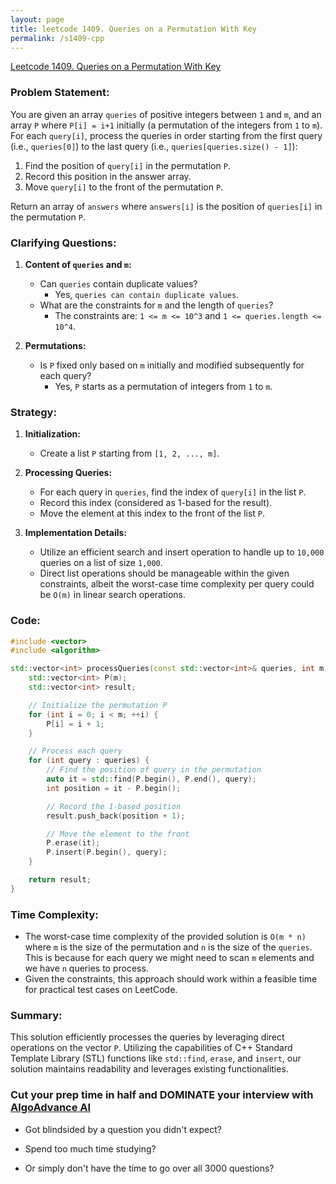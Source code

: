 ```yaml
---
layout: page
title: leetcode 1409. Queries on a Permutation With Key
permalink: /s1409-cpp
---
```

[Leetcode 1409. Queries on a Permutation With Key](https://algoadvance.github.io/algoadvance/l1409)
### Problem Statement:

You are given an array `queries` of positive integers between `1` and `m`, and an array `P` where `P[i] = i+1` initially (a permutation of the integers from `1` to `m`). For each `query[i]`, process the queries in order starting from the first query (i.e., `queries[0]`) to the last query (i.e., `queries[queries.size() - 1]`):

1. Find the position of `query[i]` in the permutation `P`.
2. Record this position in the answer array.
3. Move `query[i]` to the front of the permutation `P`.

Return an array of `answers` where `answers[i]` is the position of `queries[i]` in the permutation `P`.

### Clarifying Questions:

1. **Content of `queries` and `m`:**
   - Can `queries` contain duplicate values? 
     - Yes, `queries can contain duplicate values`.
   - What are the constraints for `m` and the length of `queries`?
     - The constraints are: `1 <= m <= 10^3` and `1 <= queries.length <= 10^4`.

2. **Permutations:**
   - Is `P` fixed only based on `m` initially and modified subsequently for each query?
     - Yes, `P` starts as a permutation of integers from `1` to `m`.

### Strategy:

1. **Initialization:**
   - Create a list `P` starting from `[1, 2, ..., m]`.
   
2. **Processing Queries:**
   - For each query in `queries`, find the index of `query[i]` in the list `P`.
   - Record this index (considered as 1-based for the result).
   - Move the element at this index to the front of the list `P`.

3. **Implementation Details:**
   - Utilize an efficient search and insert operation to handle up to `10,000` queries on a list of size `1,000`.
   - Direct list operations should be manageable within the given constraints, albeit the worst-case time complexity per query could be `O(m)` in linear search operations.

### Code:

```cpp
#include <vector>
#include <algorithm>

std::vector<int> processQueries(const std::vector<int>& queries, int m) {
    std::vector<int> P(m);
    std::vector<int> result;

    // Initialize the permutation P
    for (int i = 0; i < m; ++i) {
        P[i] = i + 1;
    }

    // Process each query
    for (int query : queries) {
        // Find the position of query in the permutation
        auto it = std::find(P.begin(), P.end(), query);
        int position = it - P.begin();

        // Record the 1-based position
        result.push_back(position + 1);

        // Move the element to the front
        P.erase(it);
        P.insert(P.begin(), query);
    }

    return result;
}
```

### Time Complexity:

- The worst-case time complexity of the provided solution is `O(m * n)` where `m` is the size of the permutation and `n` is the size of the `queries`. This is because for each query we might need to scan `m` elements and we have `n` queries to process.
- Given the constraints, this approach should work within a feasible time for practical test cases on LeetCode.

### Summary:

This solution efficiently processes the queries by leveraging direct operations on the vector `P`. Utilizing the capabilities of C++ Standard Template Library (STL) functions like `std::find`, `erase`, and `insert`, our solution maintains readability and leverages existing functionalities.


### Cut your prep time in half and DOMINATE your interview with [AlgoAdvance AI](https://algoAdvance.com)

- Got blindsided by a question you didn't expect?

- Spend too much time studying?

- Or simply don't have the time to go over all 3000 questions?


